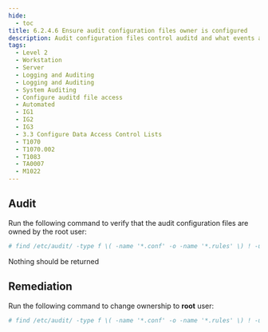 ```yaml
---
hide:
  - toc
title: 6.2.4.6 Ensure audit configuration files owner is configured
description: Audit configuration files control auditd and what events are audited.
tags:
  - Level 2
  - Workstation
  - Server
  - Logging and Auditing
  - Logging and Auditing
  - System Auditing
  - Configure auditd file access
  - Automated
  - IG1
  - IG2
  - IG3
  - 3.3 Configure Data Access Control Lists
  - T1070
  - T1070.002
  - T1083
  - TA0007
  - M1022
---
```


## Audit
Run the following command to verify that the audit configuration files are owned by the root user:
```bash
# find /etc/audit/ -type f \( -name '*.conf' -o -name '*.rules' \) ! -user root
```
Nothing should be returned

## Remediation
Run the following command to change ownership to **root** user:
```bash
# find /etc/audit/ -type f \( -name '*.conf' -o -name '*.rules' \) ! -user root -exec chown root {} +
```
